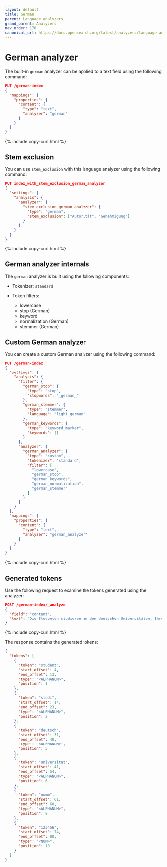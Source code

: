 ```yaml
---
layout: default
title: German
parent: Language analyzers
grand_parent: Analyzers
nav_order: 170
canonical_url: https://docs.opensearch.org/latest/analyzers/language-analyzers/german/
---
```


# German analyzer

The built-in `german` analyzer can be applied to a text field using the following command:

```json
PUT /german-index
{
  "mappings": {
    "properties": {
      "content": {
        "type": "text",
        "analyzer": "german"
      }
    }
  }
}
```
{% include copy-curl.html %}

## Stem exclusion

You can use `stem_exclusion` with this language analyzer using the following command:

```json
PUT index_with_stem_exclusion_german_analyzer
{
  "settings": {
    "analysis": {
      "analyzer": {
        "stem_exclusion_german_analyzer": {
          "type": "german",
          "stem_exclusion": ["Autorität", "Genehmigung"]
        }
      }
    }
  }
}
```
{% include copy-curl.html %}

## German analyzer internals

The `german` analyzer is built using the following components:

- Tokenizer: `standard`

- Token filters:
  - lowercase
  - stop (German)
  - keyword
  - normalization (German)
  - stemmer (German)

## Custom German analyzer

You can create a custom German analyzer using the following command:

```json
PUT /german-index
{
  "settings": {
    "analysis": {
      "filter": {
        "german_stop": {
          "type": "stop",
          "stopwords": "_german_"
        },
        "german_stemmer": {
          "type": "stemmer",
          "language": "light_german"
        },
        "german_keywords": {
          "type": "keyword_marker",
          "keywords": []
        }
      },
      "analyzer": {
        "german_analyzer": {
          "type": "custom",
          "tokenizer": "standard",
          "filter": [
            "lowercase",
            "german_stop",
            "german_keywords",
            "german_normalization",
            "german_stemmer"
          ]
        }
      }
    }
  },
  "mappings": {
    "properties": {
      "content": {
        "type": "text",
        "analyzer": "german_analyzer"
      }
    }
  }
}
```
{% include copy-curl.html %}

## Generated tokens

Use the following request to examine the tokens generated using the analyzer:

```json
POST /german-index/_analyze
{
  "field": "content",
  "text": "Die Studenten studieren an den deutschen Universitäten. Ihre Nummern sind 123456."
}
```
{% include copy-curl.html %}

The response contains the generated tokens:

```json
{
  "tokens": [
    {
      "token": "student",
      "start_offset": 4,
      "end_offset": 13,
      "type": "<ALPHANUM>",
      "position": 1
    },
    {
      "token": "studi",
      "start_offset": 14,
      "end_offset": 23,
      "type": "<ALPHANUM>",
      "position": 2
    },
    {
      "token": "deutsch",
      "start_offset": 31,
      "end_offset": 40,
      "type": "<ALPHANUM>",
      "position": 5
    },
    {
      "token": "universitat",
      "start_offset": 41,
      "end_offset": 54,
      "type": "<ALPHANUM>",
      "position": 6
    },
    {
      "token": "numm",
      "start_offset": 61,
      "end_offset": 68,
      "type": "<ALPHANUM>",
      "position": 8
    },
    {
      "token": "123456",
      "start_offset": 74,
      "end_offset": 80,
      "type": "<NUM>",
      "position": 10
    }
  ]
}
```